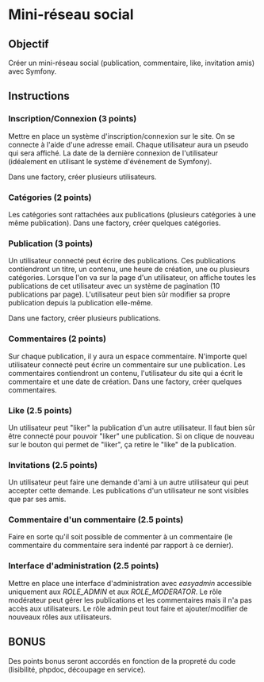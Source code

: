 # Mini-réseau social

## Objectif

Créer un mini-réseau social (publication, commentaire, like, invitation amis) avec Symfony.

## Instructions

### Inscription/Connexion (3 points)

Mettre en place un système d'inscription/connexion sur le site. On se connecte à l'aide d'une adresse email.
Chaque utilisateur aura un pseudo qui sera affiché. La date de la dernière connexion de l'utilisateur (idéalement en utilisant le système d'événement de Symfony).

Dans une factory, créer plusieurs utilisateurs.

### Catégories (2 points)

Les catégories sont rattachées aux publications (plusieurs catégories à une même publication). Dans une factory, créer quelques catégories. 

### Publication (3 points)

Un utilisateur connecté peut écrire des publications. Ces publications contiendront un titre, un contenu, une heure de création, une ou plusieurs catégories.
Lorsque l'on va sur la page d'un utilisateur, on affiche toutes les publications de cet utilisateur avec un système de pagination (10 publications par page).
L'utilisateur peut bien sûr modifier sa propre publication depuis la publication elle-même.

Dans une factory, créer plusieurs publications.

### Commentaires (2 points)

Sur chaque publication, il y aura un espace commentaire. N'importe quel utilisateur connecté peut écrire un commentaire sur une publication. Les commentaires contiendront un contenu, l'utilisateur du site qui a écrit le commentaire et une date de création.
Dans une factory, créer quelques commentaires.

### Like (2.5 points)

Un utilisateur peut "liker" la publication d'un autre utilisateur. Il faut bien sûr être connecté pour pouvoir "liker" une publication. Si on clique de nouveau sur le bouton qui permet de "liker", ça retire le "like" de la publication.

### Invitations (2.5 points)

Un utilisateur peut faire une demande d'ami à un autre utilisateur qui peut accepter cette demande.
Les publications d'un utilisateur ne sont visibles que par ses amis.

### Commentaire d'un commentaire (2.5 points)

Faire en sorte qu'il soit possible de commenter à un commentaire (le commentaire du commentaire sera indenté par rapport à ce dernier).

### Interface d'administration (2.5 points)

Mettre en place une interface d'administration avec *easyadmin* accessible uniquement aux *ROLE_ADMIN* et aux *ROLE_MODERATOR*.
Le rôle modérateur peut gérer les publications et les commentaires mais il n'a pas accès aux utilisateurs. Le rôle admin peut tout faire et ajouter/modifier de nouveaux rôles aux utilisateurs.

## BONUS

Des points bonus seront accordés en fonction de la propreté du code (lisibilité, phpdoc, découpage en service).